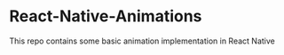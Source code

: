 # React-Native-Animations 
This repo contains some basic animation implementation in React Native 

